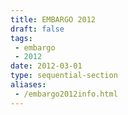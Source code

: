 ```yaml
---
title: EMBARGO 2012
draft: false
tags:
 - embargo
 - 2012
date: 2012-03-01
type: sequential-section
aliases:
 - /embargo2012info.html
---
```

